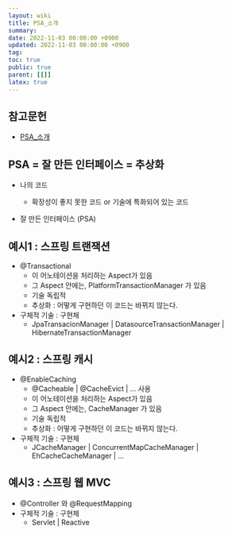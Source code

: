```yaml
---
layout: wiki
title: PSA_소개
summary:
date: 2022-11-03 00:00:00 +0900
updated: 2022-11-03 00:00:00 +0900
tag:
toc: true
public: true
parent: [[]]
latex: true
---
```


## 참고문헌

- [PSA\_소개](https://www.inflearn.com/course/spring/unit/15546)

## PSA = 잘 만든 인터페이스 = 추상화

- 나의 코드

  - 확장성이 좋지 못한 코드 or 기술에 특화되어 있는 코드

- 잘 만든 인터페이스 (PSA)

## 예시1 : 스프링 트랜잭션

- @Transactional
  - 이 어노테이션을 처리하는 Aspect가 있음
  - 그 Aspect 안에는, PlatformTransactionManager 가 있음
  - 기술 독립적
  - 추상화 : 어떻게 구현하던 이 코드는 바뀌지 않는다.
- 구체적 기술 : 구현체
  - JpaTransacionManager | DatasourceTransactionManager | HibernateTransactionManager

## 예시2 : 스프링 캐시

- @EnableCaching
  - @Cacheable | @CacheEvict | ... 사용
  - 이 어노테이션을 처리하는 Aspect가 있음
  - 그 Aspect 안에는, CacheManager 가 있음
  - 기술 독립적
  - 추상화 : 어떻게 구현하던 이 코드는 바뀌지 않는다.
- 구체적 기술 : 구현체
  - JCacheManager | ConcurrentMapCacheManager | EhCacheCacheManager | ...

## 예시3 : 스프링 웹 MVC

- @Controller 와 @RequestMapping
- 구체적 기술 : 구현체
  - Servlet | Reactive

